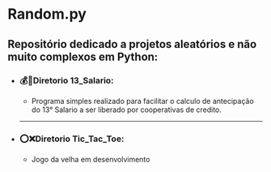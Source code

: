 # Random.py
## Repositório dedicado a projetos aleatórios e não muito complexos em Python:

<ul>
    <li><h3>💰🤑Diretorio 13_Salario:</h3></li>
    <ul>
    <li><p>Programa simples realizado para facilitar o calculo de antecipação do 13° Salario a ser liberado por cooperativas de credito.</p></li>
    </ul>
    <hr>
    <li><h3>⭕❌Diretorio Tic_Tac_Toe:</h3></li>
    <ul>
    <li><p>Jogo da velha em desenvolvimento</p></li>
    </ul>
</ul>